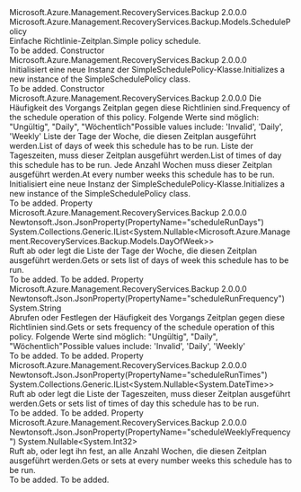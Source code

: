 <Type Name="SimpleSchedulePolicy" FullName="Microsoft.Azure.Management.RecoveryServices.Backup.Models.SimpleSchedulePolicy">
  <TypeSignature Language="C#" Value="public class SimpleSchedulePolicy : Microsoft.Azure.Management.RecoveryServices.Backup.Models.SchedulePolicy" />
  <TypeSignature Language="ILAsm" Value=".class public auto ansi beforefieldinit SimpleSchedulePolicy extends Microsoft.Azure.Management.RecoveryServices.Backup.Models.SchedulePolicy" />
  <TypeSignature Language="DocId" Value="T:Microsoft.Azure.Management.RecoveryServices.Backup.Models.SimpleSchedulePolicy" />
  <TypeSignature Language="VB.NET" Value="Public Class SimpleSchedulePolicy&#xA;Inherits SchedulePolicy" />
  <TypeSignature Language="F#" Value="type SimpleSchedulePolicy = class&#xA;    inherit SchedulePolicy" />
  <AssemblyInfo>
    <AssemblyName>Microsoft.Azure.Management.RecoveryServices.Backup</AssemblyName>
    <AssemblyVersion>2.0.0.0</AssemblyVersion>
  </AssemblyInfo>
  <Base>
    <BaseTypeName>Microsoft.Azure.Management.RecoveryServices.Backup.Models.SchedulePolicy</BaseTypeName>
  </Base>
  <Interfaces />
  <Docs>
    <summary>
            <span data-ttu-id="1bc9e-101">Einfache Richtlinie-Zeitplan.</span><span class="sxs-lookup"><span data-stu-id="1bc9e-101">Simple policy schedule.</span></span>
            </summary>
    <remarks>To be added.</remarks>
  </Docs>
  <Members>
    <Member MemberName=".ctor">
      <MemberSignature Language="C#" Value="public SimpleSchedulePolicy ();" />
      <MemberSignature Language="ILAsm" Value=".method public hidebysig specialname rtspecialname instance void .ctor() cil managed" />
      <MemberSignature Language="DocId" Value="M:Microsoft.Azure.Management.RecoveryServices.Backup.Models.SimpleSchedulePolicy.#ctor" />
      <MemberSignature Language="VB.NET" Value="Public Sub New ()" />
      <MemberType>Constructor</MemberType>
      <AssemblyInfo>
        <AssemblyName>Microsoft.Azure.Management.RecoveryServices.Backup</AssemblyName>
        <AssemblyVersion>2.0.0.0</AssemblyVersion>
      </AssemblyInfo>
      <Parameters />
      <Docs>
        <summary>
            <span data-ttu-id="1bc9e-102">Initialisiert eine neue Instanz der SimpleSchedulePolicy-Klasse.</span><span class="sxs-lookup"><span data-stu-id="1bc9e-102">Initializes a new instance of the SimpleSchedulePolicy class.</span></span>
            </summary>
        <remarks>To be added.</remarks>
      </Docs>
    </Member>
    <Member MemberName=".ctor">
      <MemberSignature Language="C#" Value="public SimpleSchedulePolicy (string scheduleRunFrequency = null, System.Collections.Generic.IList&lt;Nullable&lt;Microsoft.Azure.Management.RecoveryServices.Backup.Models.DayOfWeek&gt;&gt; scheduleRunDays = null, System.Collections.Generic.IList&lt;Nullable&lt;DateTime&gt;&gt; scheduleRunTimes = null, Nullable&lt;int&gt; scheduleWeeklyFrequency = null);" />
      <MemberSignature Language="ILAsm" Value=".method public hidebysig specialname rtspecialname instance void .ctor(string scheduleRunFrequency, class System.Collections.Generic.IList`1&lt;valuetype System.Nullable`1&lt;valuetype Microsoft.Azure.Management.RecoveryServices.Backup.Models.DayOfWeek&gt;&gt; scheduleRunDays, class System.Collections.Generic.IList`1&lt;valuetype System.Nullable`1&lt;valuetype System.DateTime&gt;&gt; scheduleRunTimes, valuetype System.Nullable`1&lt;int32&gt; scheduleWeeklyFrequency) cil managed" />
      <MemberSignature Language="DocId" Value="M:Microsoft.Azure.Management.RecoveryServices.Backup.Models.SimpleSchedulePolicy.#ctor(System.String,System.Collections.Generic.IList{System.Nullable{Microsoft.Azure.Management.RecoveryServices.Backup.Models.DayOfWeek}},System.Collections.Generic.IList{System.Nullable{System.DateTime}},System.Nullable{System.Int32})" />
      <MemberSignature Language="VB.NET" Value="Public Sub New (Optional scheduleRunFrequency As String = null, Optional scheduleRunDays As IList(Of Nullable(Of DayOfWeek)) = null, Optional scheduleRunTimes As IList(Of Nullable(Of DateTime)) = null, Optional scheduleWeeklyFrequency As Nullable(Of Integer) = null)" />
      <MemberSignature Language="F#" Value="new Microsoft.Azure.Management.RecoveryServices.Backup.Models.SimpleSchedulePolicy : string * System.Collections.Generic.IList&lt;Nullable&lt;Microsoft.Azure.Management.RecoveryServices.Backup.Models.DayOfWeek&gt;&gt; * System.Collections.Generic.IList&lt;Nullable&lt;DateTime&gt;&gt; * Nullable&lt;int&gt; -&gt; Microsoft.Azure.Management.RecoveryServices.Backup.Models.SimpleSchedulePolicy" Usage="new Microsoft.Azure.Management.RecoveryServices.Backup.Models.SimpleSchedulePolicy (scheduleRunFrequency, scheduleRunDays, scheduleRunTimes, scheduleWeeklyFrequency)" />
      <MemberType>Constructor</MemberType>
      <AssemblyInfo>
        <AssemblyName>Microsoft.Azure.Management.RecoveryServices.Backup</AssemblyName>
        <AssemblyVersion>2.0.0.0</AssemblyVersion>
      </AssemblyInfo>
      <Parameters>
        <Parameter Name="scheduleRunFrequency" Type="System.String" />
        <Parameter Name="scheduleRunDays" Type="System.Collections.Generic.IList&lt;System.Nullable&lt;Microsoft.Azure.Management.RecoveryServices.Backup.Models.DayOfWeek&gt;&gt;" />
        <Parameter Name="scheduleRunTimes" Type="System.Collections.Generic.IList&lt;System.Nullable&lt;System.DateTime&gt;&gt;" />
        <Parameter Name="scheduleWeeklyFrequency" Type="System.Nullable&lt;System.Int32&gt;" />
      </Parameters>
      <Docs>
        <param name="scheduleRunFrequency"><span data-ttu-id="1bc9e-103">Die Häufigkeit des Vorgangs Zeitplan gegen diese Richtlinien sind.</span><span class="sxs-lookup"><span data-stu-id="1bc9e-103">Frequency of the schedule operation of this policy.</span></span> <span data-ttu-id="1bc9e-104">Folgende Werte sind möglich: "Ungültig", "Daily", "Wöchentlich"</span><span class="sxs-lookup"><span data-stu-id="1bc9e-104">Possible values include: 'Invalid', 'Daily', 'Weekly'</span></span></param>
        <param name="scheduleRunDays"><span data-ttu-id="1bc9e-105">Liste der Tage der Woche, die diesen Zeitplan ausgeführt werden.</span><span class="sxs-lookup"><span data-stu-id="1bc9e-105">List of days of week this schedule has to be run.</span></span></param>
        <param name="scheduleRunTimes"><span data-ttu-id="1bc9e-106">Liste der Tageszeiten, muss dieser Zeitplan ausgeführt werden.</span><span class="sxs-lookup"><span data-stu-id="1bc9e-106">List of times of day this schedule has to be run.</span></span></param>
        <param name="scheduleWeeklyFrequency"><span data-ttu-id="1bc9e-107">Jede Anzahl Wochen muss dieser Zeitplan ausgeführt werden.</span><span class="sxs-lookup"><span data-stu-id="1bc9e-107">At every number weeks this schedule has to be run.</span></span></param>
        <summary>
            <span data-ttu-id="1bc9e-108">Initialisiert eine neue Instanz der SimpleSchedulePolicy-Klasse.</span><span class="sxs-lookup"><span data-stu-id="1bc9e-108">Initializes a new instance of the SimpleSchedulePolicy class.</span></span>
            </summary>
        <remarks>To be added.</remarks>
      </Docs>
    </Member>
    <Member MemberName="ScheduleRunDays">
      <MemberSignature Language="C#" Value="public System.Collections.Generic.IList&lt;Nullable&lt;Microsoft.Azure.Management.RecoveryServices.Backup.Models.DayOfWeek&gt;&gt; ScheduleRunDays { get; set; }" />
      <MemberSignature Language="ILAsm" Value=".property instance class System.Collections.Generic.IList`1&lt;valuetype System.Nullable`1&lt;valuetype Microsoft.Azure.Management.RecoveryServices.Backup.Models.DayOfWeek&gt;&gt; ScheduleRunDays" />
      <MemberSignature Language="DocId" Value="P:Microsoft.Azure.Management.RecoveryServices.Backup.Models.SimpleSchedulePolicy.ScheduleRunDays" />
      <MemberSignature Language="VB.NET" Value="Public Property ScheduleRunDays As IList(Of Nullable(Of DayOfWeek))" />
      <MemberSignature Language="F#" Value="member this.ScheduleRunDays : System.Collections.Generic.IList&lt;Nullable&lt;Microsoft.Azure.Management.RecoveryServices.Backup.Models.DayOfWeek&gt;&gt; with get, set" Usage="Microsoft.Azure.Management.RecoveryServices.Backup.Models.SimpleSchedulePolicy.ScheduleRunDays" />
      <MemberType>Property</MemberType>
      <AssemblyInfo>
        <AssemblyName>Microsoft.Azure.Management.RecoveryServices.Backup</AssemblyName>
        <AssemblyVersion>2.0.0.0</AssemblyVersion>
      </AssemblyInfo>
      <Attributes>
        <Attribute>
          <AttributeName>Newtonsoft.Json.JsonProperty(PropertyName="scheduleRunDays")</AttributeName>
        </Attribute>
      </Attributes>
      <ReturnValue>
        <ReturnType>System.Collections.Generic.IList&lt;System.Nullable&lt;Microsoft.Azure.Management.RecoveryServices.Backup.Models.DayOfWeek&gt;&gt;</ReturnType>
      </ReturnValue>
      <Docs>
        <summary>
            <span data-ttu-id="1bc9e-109">Ruft ab oder legt die Liste der Tage der Woche, die diesen Zeitplan ausgeführt werden.</span><span class="sxs-lookup"><span data-stu-id="1bc9e-109">Gets or sets list of days of week this schedule has to be run.</span></span>
            </summary>
        <value>To be added.</value>
        <remarks>To be added.</remarks>
      </Docs>
    </Member>
    <Member MemberName="ScheduleRunFrequency">
      <MemberSignature Language="C#" Value="public string ScheduleRunFrequency { get; set; }" />
      <MemberSignature Language="ILAsm" Value=".property instance string ScheduleRunFrequency" />
      <MemberSignature Language="DocId" Value="P:Microsoft.Azure.Management.RecoveryServices.Backup.Models.SimpleSchedulePolicy.ScheduleRunFrequency" />
      <MemberSignature Language="VB.NET" Value="Public Property ScheduleRunFrequency As String" />
      <MemberSignature Language="F#" Value="member this.ScheduleRunFrequency : string with get, set" Usage="Microsoft.Azure.Management.RecoveryServices.Backup.Models.SimpleSchedulePolicy.ScheduleRunFrequency" />
      <MemberType>Property</MemberType>
      <AssemblyInfo>
        <AssemblyName>Microsoft.Azure.Management.RecoveryServices.Backup</AssemblyName>
        <AssemblyVersion>2.0.0.0</AssemblyVersion>
      </AssemblyInfo>
      <Attributes>
        <Attribute>
          <AttributeName>Newtonsoft.Json.JsonProperty(PropertyName="scheduleRunFrequency")</AttributeName>
        </Attribute>
      </Attributes>
      <ReturnValue>
        <ReturnType>System.String</ReturnType>
      </ReturnValue>
      <Docs>
        <summary>
            <span data-ttu-id="1bc9e-110">Abrufen oder Festlegen der Häufigkeit des Vorgangs Zeitplan gegen diese Richtlinien sind.</span><span class="sxs-lookup"><span data-stu-id="1bc9e-110">Gets or sets frequency of the schedule operation of this policy.</span></span>
            <span data-ttu-id="1bc9e-111">Folgende Werte sind möglich: "Ungültig", "Daily", "Wöchentlich"</span><span class="sxs-lookup"><span data-stu-id="1bc9e-111">Possible values include: 'Invalid', 'Daily', 'Weekly'</span></span>
            </summary>
        <value>To be added.</value>
        <remarks>To be added.</remarks>
      </Docs>
    </Member>
    <Member MemberName="ScheduleRunTimes">
      <MemberSignature Language="C#" Value="public System.Collections.Generic.IList&lt;Nullable&lt;DateTime&gt;&gt; ScheduleRunTimes { get; set; }" />
      <MemberSignature Language="ILAsm" Value=".property instance class System.Collections.Generic.IList`1&lt;valuetype System.Nullable`1&lt;valuetype System.DateTime&gt;&gt; ScheduleRunTimes" />
      <MemberSignature Language="DocId" Value="P:Microsoft.Azure.Management.RecoveryServices.Backup.Models.SimpleSchedulePolicy.ScheduleRunTimes" />
      <MemberSignature Language="VB.NET" Value="Public Property ScheduleRunTimes As IList(Of Nullable(Of DateTime))" />
      <MemberSignature Language="F#" Value="member this.ScheduleRunTimes : System.Collections.Generic.IList&lt;Nullable&lt;DateTime&gt;&gt; with get, set" Usage="Microsoft.Azure.Management.RecoveryServices.Backup.Models.SimpleSchedulePolicy.ScheduleRunTimes" />
      <MemberType>Property</MemberType>
      <AssemblyInfo>
        <AssemblyName>Microsoft.Azure.Management.RecoveryServices.Backup</AssemblyName>
        <AssemblyVersion>2.0.0.0</AssemblyVersion>
      </AssemblyInfo>
      <Attributes>
        <Attribute>
          <AttributeName>Newtonsoft.Json.JsonProperty(PropertyName="scheduleRunTimes")</AttributeName>
        </Attribute>
      </Attributes>
      <ReturnValue>
        <ReturnType>System.Collections.Generic.IList&lt;System.Nullable&lt;System.DateTime&gt;&gt;</ReturnType>
      </ReturnValue>
      <Docs>
        <summary>
            <span data-ttu-id="1bc9e-112">Ruft ab oder legt die Liste der Tageszeiten, muss dieser Zeitplan ausgeführt werden.</span><span class="sxs-lookup"><span data-stu-id="1bc9e-112">Gets or sets list of times of day this schedule has to be run.</span></span>
            </summary>
        <value>To be added.</value>
        <remarks>To be added.</remarks>
      </Docs>
    </Member>
    <Member MemberName="ScheduleWeeklyFrequency">
      <MemberSignature Language="C#" Value="public Nullable&lt;int&gt; ScheduleWeeklyFrequency { get; set; }" />
      <MemberSignature Language="ILAsm" Value=".property instance valuetype System.Nullable`1&lt;int32&gt; ScheduleWeeklyFrequency" />
      <MemberSignature Language="DocId" Value="P:Microsoft.Azure.Management.RecoveryServices.Backup.Models.SimpleSchedulePolicy.ScheduleWeeklyFrequency" />
      <MemberSignature Language="VB.NET" Value="Public Property ScheduleWeeklyFrequency As Nullable(Of Integer)" />
      <MemberSignature Language="F#" Value="member this.ScheduleWeeklyFrequency : Nullable&lt;int&gt; with get, set" Usage="Microsoft.Azure.Management.RecoveryServices.Backup.Models.SimpleSchedulePolicy.ScheduleWeeklyFrequency" />
      <MemberType>Property</MemberType>
      <AssemblyInfo>
        <AssemblyName>Microsoft.Azure.Management.RecoveryServices.Backup</AssemblyName>
        <AssemblyVersion>2.0.0.0</AssemblyVersion>
      </AssemblyInfo>
      <Attributes>
        <Attribute>
          <AttributeName>Newtonsoft.Json.JsonProperty(PropertyName="scheduleWeeklyFrequency")</AttributeName>
        </Attribute>
      </Attributes>
      <ReturnValue>
        <ReturnType>System.Nullable&lt;System.Int32&gt;</ReturnType>
      </ReturnValue>
      <Docs>
        <summary>
            <span data-ttu-id="1bc9e-113">Ruft ab, oder legt ihn fest, an alle Anzahl Wochen, die diesen Zeitplan ausgeführt werden.</span><span class="sxs-lookup"><span data-stu-id="1bc9e-113">Gets or sets at every number weeks this schedule has to be run.</span></span>
            </summary>
        <value>To be added.</value>
        <remarks>To be added.</remarks>
      </Docs>
    </Member>
  </Members>
</Type>